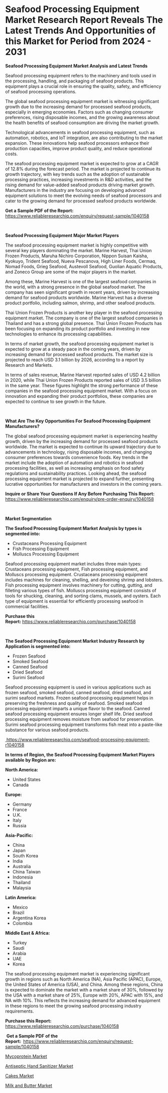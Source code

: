 <p><h1>Seafood Processing Equipment Market Research Report Reveals The Latest Trends And Opportunities of this Market for Period from 2024 - 2031</h1></p><p><strong>Seafood Processing Equipment Market Analysis and Latest Trends</strong></p>
<p><p>Seafood processing equipment refers to the machinery and tools used in the processing, handling, and packaging of seafood products. This equipment plays a crucial role in ensuring the quality, safety, and efficiency of seafood processing operations.</p><p>The global seafood processing equipment market is witnessing significant growth due to the increasing demand for processed seafood products, especially in emerging economies. Factors such as changing consumer preferences, rising disposable incomes, and the growing awareness about the health benefits of seafood consumption are driving the market growth.</p><p>Technological advancements in seafood processing equipment, such as automation, robotics, and IoT integration, are also contributing to the market expansion. These innovations help seafood processors enhance their production capacities, improve product quality, and reduce operational costs.</p><p>The seafood processing equipment market is expected to grow at a CAGR of 12.8% during the forecast period. The market is projected to continue its growth trajectory, with key trends such as the adoption of sustainable processing practices, increasing investments in R&D activities, and the rising demand for value-added seafood products driving market growth. Manufacturers in the industry are focusing on developing advanced equipment solutions to meet the evolving needs of seafood processors and cater to the growing demand for processed seafood products worldwide.</p></p>
<p><strong>Get a Sample PDF of the Report:&nbsp;</strong> <a href="https://www.reliableresearchiq.com/enquiry/request-sample/1040158">https://www.reliableresearchiq.com/enquiry/request-sample/1040158</a></p>
<p>&nbsp;</p>
<p><strong>Seafood Processing Equipment Major Market Players</strong></p>
<p><p>The seafood processing equipment market is highly competitive with several key players dominating the market. Marine Harvest, Thai Union Frozen Products, Maruha Nichiro Corporation, Nippon Suisan Kaisha, Kyokuyo, Trident Seafood, Nueva Pescanova, High Liner Foods, Cermaq, Nomad Foods, Grieg Seafood, Austevoll Seafood, Guolian Aquatic Products, and Zoneco Group are some of the major players in the market.</p><p>Among these, Marine Harvest is one of the largest seafood companies in the world, with a strong presence in the global seafood market. The company has seen significant growth in recent years, driven by increasing demand for seafood products worldwide. Marine Harvest has a diverse product portfolio, including salmon, shrimp, and other seafood products.</p><p>Thai Union Frozen Products is another key player in the seafood processing equipment market. The company is one of the largest seafood companies in Thailand and has a strong global presence. Thai Union Frozen Products has been focusing on expanding its product portfolio and investing in new technologies to enhance its processing capabilities.</p><p>In terms of market growth, the seafood processing equipment market is expected to grow at a steady pace in the coming years, driven by increasing demand for processed seafood products. The market size is projected to reach USD 3.1 billion by 2026, according to a report by Research and Markets.</p><p>In terms of sales revenue, Marine Harvest reported sales of USD 4.2 billion in 2020, while Thai Union Frozen Products reported sales of USD 3.5 billion in the same year. These figures highlight the strong performance of these companies in the seafood processing equipment market. With a focus on innovation and expanding their product portfolios, these companies are expected to continue to see growth in the future.</p></p>
<p>&nbsp;</p>
<p><strong>What Are The Key Opportunities For Seafood Processing Equipment Manufacturers?</strong></p>
<p><p>The global seafood processing equipment market is experiencing healthy growth, driven by the increasing demand for processed seafood products worldwide. The market is expected to continue its upward trajectory due to advancements in technology, rising disposable incomes, and changing consumer preferences towards convenience foods. Key trends in the market include the adoption of automation and robotics in seafood processing facilities, as well as increasing emphasis on food safety regulations and sustainability practices. Looking ahead, the seafood processing equipment market is projected to expand further, presenting lucrative opportunities for manufacturers and investors in the coming years.</p></p>
<p><strong>Inquire or Share Your Questions If Any Before Purchasing This Report:</strong> <a href="https://www.reliableresearchiq.com/enquiry/pre-order-enquiry/1040158">https://www.reliableresearchiq.com/enquiry/pre-order-enquiry/1040158</a></p>
<p>&nbsp;</p>
<p><strong>Market Segmentation</strong></p>
<p><strong>The Seafood Processing Equipment Market Analysis by types is segmented into:</strong></p>
<p><ul><li>Crustaceans Processing Equipment</li><li>Fish Processing Equipment</li><li>Molluscs Processing Equipment</li></ul></p>
<p><p>Seafood processing equipment market includes three main types: Crustaceans processing equipment, Fish processing equipment, and Molluscs processing equipment. Crustaceans processing equipment includes machines for cleaning, shelling, and deveining shrimp and lobsters. Fish processing equipment involves machinery for cutting, gutting, and filleting various types of fish. Molluscs processing equipment consists of tools for shucking, cleaning, and sorting clams, mussels, and oysters. Each type of equipment is essential for efficiently processing seafood in commercial facilities.</p></p>
<p><strong>Purchase this Report:&nbsp;</strong><a href="https://www.reliableresearchiq.com/purchase/1040158">https://www.reliableresearchiq.com/purchase/1040158</a></p>
<p>&nbsp;</p>
<p><strong>The Seafood Processing Equipment Market Industry Research by Application is segmented into:</strong></p>
<p><ul><li>Frozen Seafood</li><li>Smoked Seafood</li><li>Canned Seafood</li><li>Dried Seafood</li><li>Surimi Seafood</li></ul></p>
<p><p>Seafood processing equipment is used in various applications such as frozen seafood, smoked seafood, canned seafood, dried seafood, and surimi seafood markets. Frozen seafood processing equipment helps in preserving the freshness and quality of seafood. Smoked seafood processing equipment imparts a unique flavor to the seafood. Canned seafood processing equipment ensures longer shelf life. Dried seafood processing equipment removes moisture from seafood for preservation. Surimi seafood processing equipment transforms fish meat into a paste-like substance for various seafood products.</p></p>
<p><a href="https://www.reliableresearchiq.com/seafood-processing-equipment-r1040158">&nbsp;https://www.reliableresearchiq.com/seafood-processing-equipment-r1040158</a></p>
<p><strong>In terms of Region, the Seafood Processing Equipment Market Players available by Region are:</strong></p>
<p>
    <p> <strong> North America: </strong>
        <ul>
            <li>United States</li>
            <li>Canada</li>
        </ul>
        </p> 
    <p> <strong> Europe: </strong>
        <ul>
            <li>Germany</li>
            <li>France</li>
            <li>U.K.</li>
            <li>Italy</li>
            <li>Russia</li>
        </ul>
        </p> 
    <p> <strong> Asia-Pacific: </strong>
        <ul>
            <li>China</li>
            <li>Japan</li>
            <li>South Korea</li>
            <li>India</li>
            <li>Australia</li>
            <li>China Taiwan</li>
            <li>Indonesia</li>
            <li>Thailand</li>
            <li>Malaysia</li>
        </ul>
        </p> 
    <p> <strong> Latin America: </strong>
        <ul>
            <li>Mexico</li>
            <li>Brazil</li>
            <li>Argentina Korea</li>
            <li>Colombia</li>
        </ul>
        </p> 
    <p> <strong> Middle East & Africa: </strong>
        <ul>
            <li>Turkey</li>
            <li>Saudi</li>
            <li>Arabia</li>
            <li>UAE</li>
            <li>Korea</li>
        </ul>
    </p>
    </p>
<p><p>The seafood processing equipment market is experiencing significant growth in regions such as North America (NA), Asia Pacific (APAC), Europe, the United States of America (USA), and China. Among these regions, China is expected to dominate the market with a market share of 30%, followed by the USA with a market share of 25%, Europe with 20%, APAC with 15%, and NA with 10%. This reflects the increasing demand for advanced equipment in these regions to meet the growing seafood processing industry requirements.</p></p>
<p><strong>Purchase this Report: </strong><a href="https://www.reliableresearchiq.com/purchase/1040158">https://www.reliableresearchiq.com/purchase/1040158</a></p>
<p>&nbsp;<strong>Get a Sample PDF of the Report:&nbsp;&nbsp;</strong><a href="https://www.reliableresearchiq.com/enquiry/request-sample/1040158">https://www.reliableresearchiq.com/enquiry/request-sample/1040158</a></p>
<p><strong></strong></p>
<p><p><a href="https://medium.com/@cloydrenner_30555/global-mycoprotein-market-exploring-market-share-market-trends-and-future-growth-e51f15859c68">Mycoprotein Market</a></p><p><a href="https://github.com/markmellon1/Market-Research-Report-List-1/blob/main/antiseptic-hand-sanitizer-market.md">Antiseptic Hand Sanitizer Market</a></p><p><a href="https://medium.com/@soloncarter54/global-cakes-market-status-2024-2031-and-forecast-by-region-product-end-use-21db5a6baa76">Cakes Market</a></p><p><a href="https://medium.com/@josefahauck2023/global-milk-and-butter-market-focus-on-application-end-use-industry-type-equipment-and-region-6214c8d4613b">Milk and Butter Market</a></p></p>